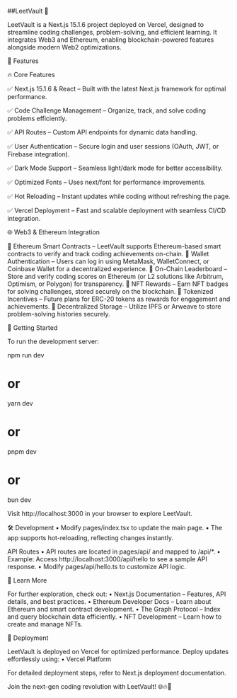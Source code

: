 ##LeetVault 🚀

LeetVault is a Next.js 15.1.6 project deployed on Vercel, designed to streamline coding challenges, problem-solving, and efficient learning. It integrates Web3 and Ethereum, enabling blockchain-powered features alongside modern Web2 optimizations.

🌟 Features

🔥 Core Features

✅ Next.js 15.1.6 & React – Built with the latest Next.js framework for optimal performance.

✅ Code Challenge Management – Organize, track, and solve coding problems efficiently.

✅ API Routes – Custom API endpoints for dynamic data handling.

✅ User Authentication – Secure login and user sessions (OAuth, JWT, or Firebase integration).

✅ Dark Mode Support – Seamless light/dark mode for better accessibility.

✅ Optimized Fonts – Uses next/font for performance improvements.

✅ Hot Reloading – Instant updates while coding without refreshing the page.

✅ Vercel Deployment – Fast and scalable deployment with seamless CI/CD integration.


🌐 Web3 & Ethereum Integration

🚀 Ethereum Smart Contracts – LeetVault supports Ethereum-based smart contracts to verify and track coding achievements on-chain.
🚀 Wallet Authentication – Users can log in using MetaMask, WalletConnect, or Coinbase Wallet for a decentralized experience.
🚀 On-Chain Leaderboard – Store and verify coding scores on Ethereum (or L2 solutions like Arbitrum, Optimism, or Polygon) for transparency.
🚀 NFT Rewards – Earn NFT badges for solving challenges, stored securely on the blockchain.
🚀 Tokenized Incentives – Future plans for ERC-20 tokens as rewards for engagement and achievements.
🚀 Decentralized Storage – Utilize IPFS or Arweave to store problem-solving histories securely.

🚀 Getting Started

To run the development server:

npm run dev
# or
yarn dev
# or
pnpm dev
# or
bun dev

Visit http://localhost:3000 in your browser to explore LeetVault.

🛠 Development
	•	Modify pages/index.tsx to update the main page.
	•	The app supports hot-reloading, reflecting changes instantly.

API Routes
	•	API routes are located in pages/api/ and mapped to /api/*.
	•	Example: Access http://localhost:3000/api/hello to see a sample API response.
	•	Modify pages/api/hello.ts to customize API logic.

📖 Learn More

For further exploration, check out:
	•	Next.js Documentation – Features, API details, and best practices.
	•	Ethereum Developer Docs – Learn about Ethereum and smart contract development.
	•	The Graph Protocol – Index and query blockchain data efficiently.
	•	NFT Development – Learn how to create and manage NFTs.

🚀 Deployment

LeetVault is deployed on Vercel for optimized performance. Deploy updates effortlessly using:
	•	Vercel Platform

For detailed deployment steps, refer to Next.js deployment documentation.

Join the next-gen coding revolution with LeetVault! 🌐🔥🚀
